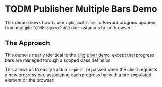 # TQDM Publisher Multiple Bars Demo
This demo shows how to use `tqdm_publisher` to forward progress updates from multiple `TQDMProgressPublisher` instances to the browser.

## The Approach
This demo is nearly identical to the [single bar demo](../_single_bar/README.md), except that progress bars are managed through a scoped class definition.

This allows us to easily track a `request_id` passed when the client requests a new progress bar, associating each progress bar with a pre-populated element on the browser.
